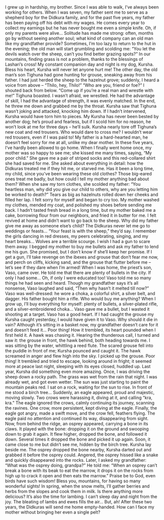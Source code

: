 I grew up in hardship, my brother. 
Since I was able to walk, I’ve always been working for others. 
When I was seven, my father sent me to serve as a shepherd boy for the Didkura family, and for the past five years, my father has been paying off his debt with my wages. 
He comes every year to collect my earnings
but he has never bought me even a simple knife. 
Oh, if only my parents were alive... 
Solitude has made me strong: often, months go by without seeing another soul; what kind of company can an old man like my grandfather provide? 
Sometimes, I’m too lazy to return to the hut in the evening; the old man will start grumbling and scolding me: “You let the devils watch over the sheep, can’t you find better grazing spots?” 
In our mountains, finding grass is not a problem, thanks to the blessings of Lashari’s cross!
My constant companion day and night is my dog, Kursha.
Bless his heart, Kursha will never let anyone hurt me! 
The other day, the old man’s son Tighuna had gone hunting for grouse, sneaking away from his father. 
I had just herded the sheep to the hazelnut grove; suddenly, I heard a voice from above – “Thilo, hey, Thilo!” 
“Who are you, friend or foe?” I shouted back from below. 
“Come up if you’re a real man and wrestle with me!” Tighuna boasted.
I wasn’t afraid, we wrestled.
He had the advantage of skill, I had the advantage of strength, it was evenly matched. 
In the end, he threw me down and grabbed me by the throat. 
Kursha saw that Tighuna wasn’t joking and attacked, knocking him down. If I hadn’t intervened, Kursha would have torn him to pieces. 
My Kursha has never been bested by another dog; he’s proud and fearless, but if I scold him for no reason, he won’t look at me for three days – he’ll sulk. 
Kursha nearly tore off Tighuna’s new coat and red trousers. 
Who would dare to cross me? I wouldn’t wear red trousers, even if I was paid to! 
My father is a hard-hearted man, he doesn’t feel sorry for me at all, unlike my dear mother. 
In these five years, I’ve hardly been allowed to go home.
When I finally went home once, my mother was so happy to see me; she kissed me many times, saying, “My poor child.” 
She gave me a pair of striped socks and this red-collared shirt she had saved for me. 
She asked about everything in detail: how the Didkuras treated me
if they hit me, or starved me. 
Has it been a long time, my child, since you've been wearing these old clothes?
Those big-eared ones treat me badly, but how could I tell my mother anything bad about them?
When she saw my torn clothes, she scolded my father: “You heartless man, why did you give our child to others, 
why are you letting him be worked to death?” Tears as big as hazelnuts rolled down her cheeks and filled her lap. 
I felt sorry for myself and began to cry too.
My mother washed my clothes, mended my coat, and polished my shoes before sending me back. 
I hadn’t tasted fresh bread in a long time, but my mother baked me a cake, borrowing flour from our neighbors, and fried it in butter for me. 
I felt revived at home and didn’t want to go back to the sheep. 
Why did my father give me away as someone else’s child? 
The Didkuras never let me go to weddings or feasts... 
“Your feast is with the sheep,” they’d say. 
I remember the girls dancing in red dresses, my peers celebrating, singing, and my heart breaks...
Wolves are a terrible scourge. I wish I had a gun to scare them away. I begged my mother to buy me bullets and ask my father to lend me his gun. She promised, but I don’t know if she’ll keep her promise. If I get a gun, I’ll take revenge on the ibexes and grouse that don’t fear me now, and perch on cliffs, kicking sand, and the grouse that flutter before me – let’s see if they dare when I’m armed! 
When I was home, the priest’s son, Vaso, came over. He told me that there are plenty of bullets in the city. If only I had some... Oh, if only I were educated too! Vaso told me so many things he had seen and heard. Though my grandfather says it’s all nonsense, Vaso laughed and said, “Then why hasn’t it melted till now?”
Vaso was well-dressed: he wore a choka, a colorful shirt, a silver belt, and dagger. His father bought him a rifle. Who would buy me anything? When I grow up, I’ll buy everything for myself: plenty of bullets, a silver-plated rifle, and a silver-embroidered choka... Vaso gave me a bullet, but I wasted it shooting at a target. Vaso has a good heart. If I had caught the grouse my Kursha caught yesterday, I would have given it to Vaso. Why should it die in vain? Although it’s sitting in a basket now, my grandfather doesn’t care for it and doesn’t feed it...
Poor thing! How it trembled, its heart pounded when I first held it. A hawk was chasing it. Hearing the thunderous call, I turned and saw it: the grouse in front, the hawk behind, both heading towards me. I was sitting by the water, whittling a reed flute. The scared grouse fell into the puddle in front of me; Kursha pounced and caught it. The hawk screamed in anger and flew high into the sky. I picked up the grouse. Poor thing! It trembled and tried to escape, looking around in fright; it seemed more at peace last night, sleeping with its eyes closed, huddled up.
Last year, Kursha did something even more amazing. Once, I was driving the sheep down a rocky path. The grass was wet from the rain that night. I was already wet, and got even wetter. The sun was just starting to paint the mountain peaks red. I sat on a rock, waiting for the sun to rise. In front of me stood a birch tree... Suddenly, an eagle appeared, proud and majestic, moving slowly. Two crows were harassing it, diving at it, and calling “kra, kra.” The eagle ignored the crows, calmly continuing its journey, scanning the ravines. One crow, more persistent, kept diving at the eagle. Finally, the eagle got angry, made a swift move, and the crow fell, feathers flying. The eagle paid no attention and continued its way, disappearing from sight. 
Now, from behind the ridge, an osprey appeared, carrying a bone in its claws. It played with the bone: dropping it on the ground and swooping down to grab it again. It flew higher, dropped the bone, and followed it down. Several times it dropped the bone and picked it up again. Soon, it came close to me but didn’t see me, hidden by the birch tree. Kursha lay beside me. The osprey dropped the bone nearby, Kursha darted out and grabbed it before the osprey could. Angered, the osprey hissed like a snake and quickly disappeared into the rocks. Later, I asked my grandfather: “What was the osprey doing, grandpa?” He told me: “When an osprey can’t break a bone with its beak to eat the marrow, it drops it on the rocks from high up to crack it open and then eats the marrow.” Praise be to God, even birds have such wisdom! Bless you, mountains, for having so many wonderful sights! In spring, when the snow melts, I’ll gather berries and herbs from the slopes and cook them in milk. Is there anything more delicious? 
It’s also the time for lambing. I can’t sleep day and night from the joy. The bleating of lambs and ewes fills the air... But, ah! After these two years, the Didkuras will send me home empty-handed. How can I face my mother without bringing her even a single pelt?
